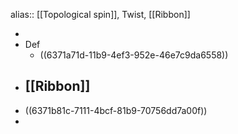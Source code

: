 alias:: [[Topological spin]], Twist, [[Ribbon]]

-
- Def
	- ((6371a71d-11b9-4ef3-952e-46e7c9da6558))
- [[Ribbon]]
	-
- ((6371b81c-7111-4bcf-81b9-70756dd7a00f))
-